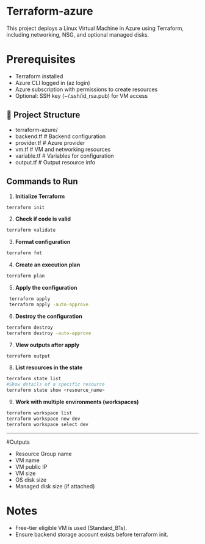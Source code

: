 # Terraform-azure
This project deploys a Linux Virtual Machine in Azure using Terraform, including networking, NSG, and optional managed disks.

# Prerequisites
- Terraform installed
- Azure CLI logged in (az login)
- Azure subscription with permissions to create resources
- Optional: SSH key (~/.ssh/id_rsa.pub) for VM access

## 📂 Project Structure

- terraform-azure/
- backend.tf          # Backend configuration
- provider.tf         # Azure provider
- vm.tf               # VM and networking resources
- variable.tf         # Variables for configuration
- output.tf           # Output resource info

 ## Commands to Run

1. **Initialize Terraform**
```bash
terraform init
```
2. **Check if code is valid**
```bash
terraform validate
```
3. **Format configuration**
```bash
terraform fmt
```
4. **Create an execution plan**
```bash
terraform plan 
```
5. **Apply the configuration**
```bash
 terraform apply 
 terraform apply -auto-approve
```
6. **Destroy the configuration**
```bash
terraform destroy 
terraform destroy -auto-approve
```
7. **View outputs after apply**
```bash
terraform output 
```

8. **List resources in the state**
```bash
terraform state list
#Show details of a specific resource
terraform state show <resource_name>
```
9. **Work with multiple environments (workspaces)**
```bash
terraform workspace list
terraform workspace new dev
terraform workspace select dev
```
------------------------------------
#Outputs

- Resource Group name
- VM name
- VM public IP
- VM size
- OS disk size
- Managed disk size (if attached)

# Notes
- Free-tier eligible VM is used (Standard_B1s).
- Ensure backend storage account exists before terraform init.
